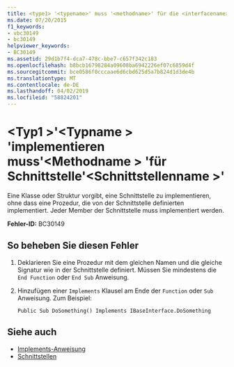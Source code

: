 ```yaml
---
title: <type1> '<typename>' muss '<methodname>' für die <interfacename>-Schnittstelle implementieren.
ms.date: 07/20/2015
f1_keywords:
- vbc30149
- bc30149
helpviewer_keywords:
- BC30149
ms.assetid: 29d1b7f4-dca7-478c-bbe7-c657f342c183
ms.openlocfilehash: b8bcb16798284a09608ba6942226ef07c6859d4f
ms.sourcegitcommit: bce0586f0cccaae6d6cbd625d5a7b824d1d3de4b
ms.translationtype: MT
ms.contentlocale: de-DE
ms.lasthandoff: 04/02/2019
ms.locfileid: "58824201"
---
```

# <a name="type1typename-must-implement-methodname-for-interface-interfacename"></a>\<Typ1 >'\<Typname > 'implementieren muss'\<Methodname > 'für Schnittstelle'\<Schnittstellenname >'
Eine Klasse oder Struktur vorgibt, eine Schnittstelle zu implementieren, ohne dass eine Prozedur, die von der Schnittstelle definierten implementiert. Jeder Member der Schnittstelle muss implementiert werden.  
  
 **Fehler-ID:** BC30149  
  
## <a name="to-correct-this-error"></a>So beheben Sie diesen Fehler  
  
1.  Deklarieren Sie eine Prozedur mit dem gleichen Namen und die gleiche Signatur wie in der Schnittstelle definiert. Müssen Sie mindestens die `End Function` oder `End Sub` Anweisung.  
  
2.  Hinzufügen einer `Implements` Klausel am Ende der `Function` oder `Sub` Anweisung. Zum Beispiel:  
  
    ```  
    Public Sub DoSomething() Implements IBaseInterface.DoSomething  
    ```  
  
## <a name="see-also"></a>Siehe auch

- [Implements-Anweisung](../../../visual-basic/language-reference/statements/implements-statement.md)
- [Schnittstellen](../../../visual-basic/programming-guide/language-features/interfaces/index.md)
